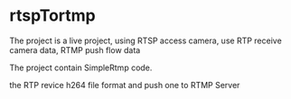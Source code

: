 # rtspTortmp
The project is a live project, using RTSP access camera, use RTP receive camera data, RTMP push flow data

The project contain SimpleRtmp code.

the RTP revice h264 file format and push one to RTMP Server